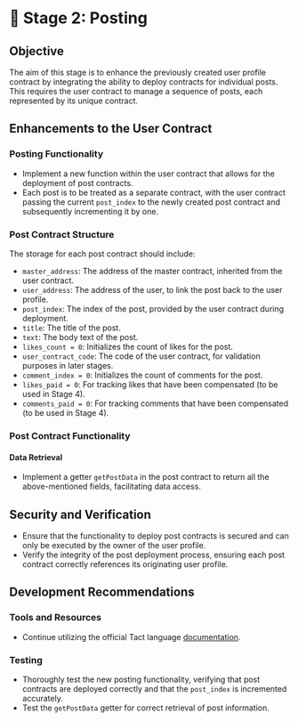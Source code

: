 # 🚀 Stage 2: Posting

## Objective
The aim of this stage is to enhance the previously created user profile contract by integrating the ability to deploy contracts for individual posts. This requires the user contract to manage a sequence of posts, each represented by its unique contract.

## Enhancements to the User Contract

### Posting Functionality
- Implement a new function within the user contract that allows for the deployment of post contracts.
- Each post is to be treated as a separate contract, with the user contract passing the current `post_index` to the newly created post contract and subsequently incrementing it by one.

### Post Contract Structure
The storage for each post contract should include:

- `master_address`: The address of the master contract, inherited from the user contract.
- `user_address`: The address of the user, to link the post back to the user profile.
- `post_index`: The index of the post, provided by the user contract during deployment.
- `title`: The title of the post.
- `text`: The body text of the post.
- `likes_count = 0`: Initializes the count of likes for the post.
- `user_contract_code`: The code of the user contract, for validation purposes in later stages.
- `comment_index = 0`: Initializes the count of comments for the post.
- `likes_paid = 0`: For tracking likes that have been compensated (to be used in Stage 4).
- `comments_paid = 0`: For tracking comments that have been compensated (to be used in Stage 4).

### Post Contract Functionality

#### Data Retrieval
- Implement a getter `getPostData` in the post contract to return all the above-mentioned fields, facilitating data access.

## Security and Verification
- Ensure that the functionality to deploy post contracts is secured and can only be executed by the owner of the user profile.
- Verify the integrity of the post deployment process, ensuring each post contract correctly references its originating user profile.

## Development Recommendations

### Tools and Resources
- Continue utilizing the official Tact language [documentation](https://docs.tact-lang.org/).

### Testing
- Thoroughly test the new posting functionality, verifying that post contracts are deployed correctly and that the `post_index` is incremented accurately.
- Test the `getPostData` getter for correct retrieval of post information.

